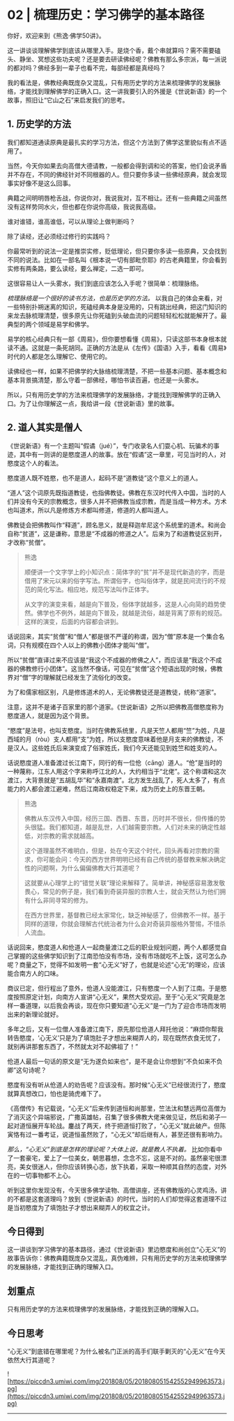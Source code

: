 # 02 | 梳理历史：学习佛学的基本路径

你好，欢迎来到《熊逸·佛学50讲》。

这一讲谈谈理解佛学到底该从哪里入手。是烧个香，戴个串就算吗？需不需要磕头、静坐、冥想这些功夫呢？还是要去研读佛经呢？佛教有那么多宗派，每一派说的都对吗？佛经多到一辈子也看不完，每部经都是真经吗？

我的看法是，佛教经典既庞杂又混乱，只有用历史学的方法来梳理佛学的发展脉络，才能找到理解佛学的正确入口。这一讲我要引入的外援是《世说新语》的一个故事，照旧让“它山之石”来启发我们的思考。

## 1. 历史学的方法

我们都知道通读原典是最扎实的学习方法，但这个方法到了佛学这里貌似有点不适用了。

当然，今天你如果去向高僧大德请教，一般都会得到调和论的答案，他们会说矛盾并不存在，不同的佛经针对不同根器的人。但只要你多读一些佛经原典，就会发现事实好像不是这么回事。

典籍之间明明唇枪舌战，你说你对，我说我对，互不相让。还有一些典籍之间虽然没有这样势同水火，但也都在你说你高级，我说我高级。

谁对谁错，谁高谁低，可以从理论上做判断吗？

除了读经，还必须经过修行的实践吗？

你最常听到的说法一定是推崇实修，贬低理论，但只要你多读一些原典，又会找到不同的说法。比如在一部名叫《根本说一切有部毗奈耶》的古老典籍里，你会看到实修有两条路，要么读经，要么禅定，二选一即可。

这很容易让人一头雾水，我们到底应该怎么入手呢？很简单：梳理脉络。

 *梳理脉络是一个很好的读书方法，也是历史学的方法。* 以我自己的体会来看，对一些特别扑朔迷离的知识，死磕经典本身是没用的，只有跳出经典，把这门知识的来龙去脉梳理清楚，很多原先让你死磕到头破血流的问题轻轻松松就能解开了。最典型的两个领域是易学和佛学。

易学的核心经典只有一部《周易》，但你要想看懂《周易》，只读这部书本身根本就读不通。这就是一条死胡同。正确的方法是从《左传》《国语》入手，看看《周易》时代的人都是怎么理解它、使用它的。

读佛经也一样，如果不把佛学的大脉络梳理清楚，不把一些基本问题、基本概念和基本背景搞清楚，那么守着一部佛经，哪怕书读百遍，也还是一头雾水。

所以，只有用历史学的方法来梳理佛学的发展脉络，才能找到理解佛学的正确入口。为了让你理解这一点，我给讲一段《世说新语》里的故事。

## 2. 道人其实是僧人

《世说新语》有一个主题叫“假谲（jué）”，专门收录名人们耍心机、玩骗术的事迹，其中有一则讲的是愍度道人的故事。放在“假谲”这一章里，可见当时的人，对愍度这个人的看法。

愍度道人既不姓愍，也不是道人，起码不是“道教徒”这个意义上的道人。

“道人”这个词原先既指道教徒，也指佛教徒。佛教在东汉时代传入中国，当时的人们并没有今天的宗教概念，很多人并不把佛教当成宗教，而是当成一种方术。方术也叫道术，所以凡是修炼方术都叫修道，修道的人都叫道人。

佛教徒会把佛教叫作“释道”，顾名思义，就是释迦牟尼这个系统里的道术。和尚会自称“贫道”，这是谦称，意思是“不成器的修道之人”。后来为了和道教徒区别开，才改称“贫僧”。

> 熊逸
> 
> 顺便讲一个文字学上的小知识点：简体字的“贫”并不是现代新造的字，而是借用了宋元以来的俗字写法。所谓俗字，也叫俗体字，就是民间流行的不规范的简化写法。相应地，规范写法叫作正体字。
> 
> 从文字的演变来看，越是向下普及，俗体字就越多，这是人心向简的趋势使然。佛学也不例外，越是向下普及，就越是流俗，越是背离了原有的规范。这样的演变，后面的内容都会讲到。

话说回来，其实“贫僧”和“僧人”都是很不严谨的称谓，因为“僧”原本是一个集合名词，只有规模在四个人以上的佛教小团体才能叫“僧”。

所以“贫僧”直译过来不应该是“我这个不成器的修佛之人”，而应该是“我这个不成器的佛教修行小团体”。这当然不像话，可见在“贫僧”这个短语出现的时候，佛教界对“僧”字的理解就已经发生了流俗化的改变。

为了和儒家相区别，凡是修炼道术的人，无论佛教徒还是道教徒，统称“道家”。

注意，这并不是诸子百家里的那个道家。《世说新语》之所以把佛教高僧愍度称为愍度道人，就是因为这个背景。

“愍度”是法号，也叫支愍度。当时在佛教系统里，凡是天竺人都用“竺”为姓，凡是西域的月（ròu）支人都用“支”为姓，所以支愍度意味着他是月支来的佛教徒，不是汉人。这些姓氏后来演变成了俗家姓氏，我们今天还能见到姓竺和姓支的人。

话说愍度道人准备渡过长江南下，同行的有一位伧（cāng）道人。“伧”是当时的一种蔑称，江东人用这个字来称呼江北的人，大约相当于“北佬”。这个称谓和这次渡江，大背景就是“五胡乱华”和“永嘉南渡”。北方发生战乱了，死人太多了，有点能力的人都会渡江避难，然后江南政权稳定下来，成为历史上的东晋王朝。

> 熊逸
> 
> 佛教从东汉传入中国，经历三国、西晋、东晋，历时并不很长，但传播的势头很猛。我们都知道，越是乱世，人们越需要宗教。人们对未来的确定性越低，对宗教的需求就越高。
> 
> 这个道理虽然不难明白，但是，处在今天这个时代，回头再看对宗教的需求，你可能会问：今天的西方世界明明已经有自己传统的基督教来解决确定性的问题啊，为什么偏偏佛教大行其道呢？
> 
> 这就要从心理学上的“错觉关联”理论来解释了。简单讲，神秘感容易激发敬畏心，常见的例子是，我们看到奇装异服的宗教人士，就会天然认为他们拥有什么非同寻常的修为。
> 
> 在西方世界里，基督教已经太家常化，缺乏神秘感了，但佛教不一样。基于同样的道理，你就会理解古代统治者为什么会对奇装异服格外警惕，不惜杀人流血。

话说回来，愍度道人和伧道人一起商量渡江之后的职业规划问题，两个人都感觉自己掌握的这些佛学知识到了江南恐怕没有市场，没有市场就吃不上饭，这可怎么办呢？商量之下，觉得不如发明一套“心无义”好了，也就是论述“心无”的理论，应该能合南方人的口味。

商议已定，但行程出了意外，伧道人没能渡江，只有愍度一个人到了江南。于是愍度按照原定计划，向南方人宣讲“心无义”，果然大受欢迎。至于“心无义”究竟是怎样一番道理，以后我会再谈，现在你只要知道“心无义”是一门为了迎合市场而发明出来的新理论就好。

多年之后，又有一位僧人准备渡江南下，原先那位伧道人拜托他说：“麻烦你帮我转告愍度，‘心无义’只是为了填饱肚子才想出来糊弄人的，现在既然衣食无忧了，就别再讲那套东西了，不然就太对不起佛祖了！”

伧道人最后一句话的原文是“无为遂负如来也”，是不是会让你想到“不负如来不负卿”这句诗呢？

愍度有没有听从伧道人的劝告呢？应该没有。那时候“心无义”已经很流行了，愍度就算真想改口，怕也是骑虎难下了。

《高僧传》有记载说，“心无义”后来传到道恒和尚那里，竺法汰和慧远两位高僧为了消灭这个异端邪说，广撒英雄帖，召集了很多佛教大佬来做见证，然后和弟子一起对道恒展开车轮战。鏖战了两天，终于把道恒打败了，“心无义”就此破产。但陈寅恪有过一番考证，说道恒虽然败了，“心无义”却后继有人，甚至还很有影响力。

 *那么，“心无义”到底是怎样的理论呢？大体上说，就是教人不执着。* 比如你看中了一套豪宅，爱上了一位美女，朝思暮想，念念不忘，这是不对的。虽然豪宅很漂亮，美女很迷人，但你应该转换心态，放下执着，采取一种顺其自然的态度，对外在的一切事物都不上心。

听到这里你发现没有，今天很多佛学读物、高僧讲座，还有佛教版的心灵鸡汤，讲的不都是这套道理吗？放到《世说新语》的时代，当时的人们却觉得这套道理不过是当初愍度为了填饱肚子才想出来糊弄人的权宜之计。

## 今日得到

这一讲谈到学习佛学的基本路径，通过《世说新语》里边愍度和尚创立“心无义”的故事告诉你：佛教典籍既庞杂又混乱，真伪难辨，只有用历史学的方法来梳理佛学的发展脉络，才能找到正确的理解入口。

## 划重点

只有用历史学的方法来梳理佛学的发展脉络，才能找到正确的理解入口。

## 今日思考

“心无义”到底错在哪里呢？为什么被名门正派的高手们联手剿灭的“心无义”在今天依然大行其道呢？ 

![https://piccdn3.umiwi.com/img/201808/05/201808051542552949963573.jpg](https://piccdn3.umiwi.com/img/201808/05/201808051542552949963573.jpg)

---
